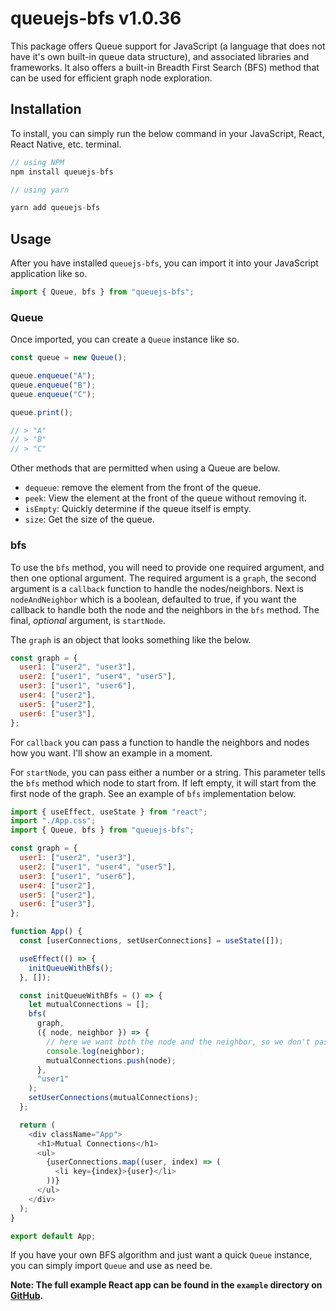 # queuejs-bfs v1.0.36

This package offers Queue support for JavaScript (a language that does not have it's own built-in queue data structure), and associated libraries and frameworks. It also offers a built-in Breadth First Search (BFS) method that can be used for efficient graph node exploration.

## Installation

To install, you can simply run the below command in your JavaScript, React, React Native, etc. terminal.

```javascript
// using NPM
npm install queuejs-bfs

// using yarn

yarn add queuejs-bfs
```

## Usage

After you have installed `queuejs-bfs`, you can import it into your JavaScript application like so.

```javascript
import { Queue, bfs } from "queuejs-bfs";
```

### Queue

Once imported, you can create a `Queue` instance like so.

```javascript
const queue = new Queue();

queue.enqueue("A");
queue.enqueue("B");
queue.enqueue("C");

queue.print();

// > "A"
// > "B"
// > "C"
```

Other methods that are permitted when using a Queue are below.

- `dequeue`: remove the element from the front of the queue.
- `peek`: View the element at the front of the queue without removing it.
- `isEmpty`: Quickly determine if the queue itself is empty.
- `size`: Get the size of the queue.

### bfs

To use the `bfs` method, you will need to provide one required argument, and then one optional argument. The required argument is a `graph`, the second argument is a `callback` function to handle the nodes/neighbors. Next is `nodeAndNeighbor` which is a boolean, defaulted to true, if you want the callback to handle both the node and the neighbors in the `bfs` method. The final, _optional_ argument, is `startNode`.

The `graph` is an object that looks something like the below.

```javascript
const graph = {
  user1: ["user2", "user3"],
  user2: ["user1", "user4", "user5"],
  user3: ["user1", "user6"],
  user4: ["user2"],
  user5: ["user2"],
  user6: ["user3"],
};
```

For `callback` you can pass a function to handle the neighbors and nodes how you want. I'll show an example in a moment.

For `startNode`, you can pass either a number or a string. This parameter tells the `bfs` method which node to start from. If left empty, it will start from the first node of the graph. See an example of `bfs` implementation below.

```javascript
import { useEffect, useState } from "react";
import "./App.css";
import { Queue, bfs } from "queuejs-bfs";

const graph = {
  user1: ["user2", "user3"],
  user2: ["user1", "user4", "user5"],
  user3: ["user1", "user6"],
  user4: ["user2"],
  user5: ["user2"],
  user6: ["user3"],
};

function App() {
  const [userConnections, setUserConnections] = useState([]);

  useEffect(() => {
    initQueueWithBfs();
  }, []);

  const initQueueWithBfs = () => {
    let mutualConnections = [];
    bfs(
      graph,
      ({ node, neighbor }) => {
        // here we want both the node and the neighbor, so we don't pass anything for `nodeAndNeighbor`. It defaults to true.
        console.log(neighbor);
        mutualConnections.push(node);
      },
      "user1"
    );
    setUserConnections(mutualConnections);
  };

  return (
    <div className="App">
      <h1>Mutual Connections</h1>
      <ul>
        {userConnections.map((user, index) => (
          <li key={index}>{user}</li>
        ))}
      </ul>
    </div>
  );
}

export default App;
```

If you have your own BFS algorithm and just want a quick `Queue` instance, you can simply import `Queue` and use as need be.

**Note: The full example React app can be found in the `example` directory on [GitHub](https://github.com/macro6461/queuejs-bfs/tree/main/example).**
